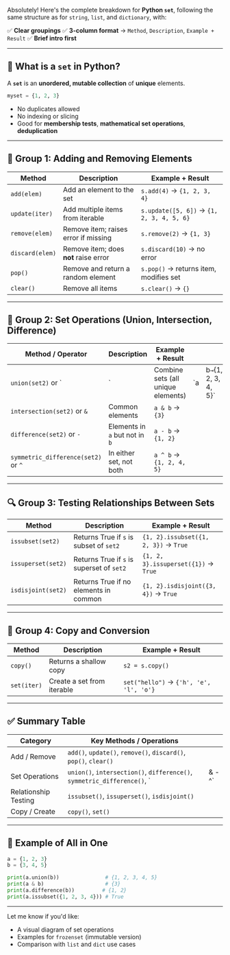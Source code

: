 Absolutely! Here's the complete breakdown for **Python `set`**, following the same structure as for `string`, `list`, and `dictionary`, with:

✅ **Clear groupings**
✅ **3-column format** → `Method`, `Description`, `Example + Result`
✅ **Brief intro first**

---

## 📘 What is a `set` in Python?

A **`set`** is an **unordered, mutable collection** of **unique** elements.

```python
myset = {1, 2, 3}
```

* No duplicates allowed
* No indexing or slicing
* Good for **membership tests**, **mathematical set operations**, **deduplication**

---

## 🧩 Group 1: Adding and Removing Elements

| **Method**      | **Description**                       | **Example + Result**                      |
| --------------- | ------------------------------------- | ----------------------------------------- |
| `add(elem)`     | Add an element to the set             | `s.add(4)` → `{1, 2, 3, 4}`               |
| `update(iter)`  | Add multiple items from iterable      | `s.update([5, 6])` → `{1, 2, 3, 4, 5, 6}` |
| `remove(elem)`  | Remove item; raises error if missing  | `s.remove(2)` → `{1, 3}`                  |
| `discard(elem)` | Remove item; does **not** raise error | `s.discard(10)` → no error                |
| `pop()`         | Remove and return a random element    | `s.pop()` → returns item, modifies set    |
| `clear()`       | Remove all items                      | `s.clear()` → `{}`                        |

---

## 🔁 Group 2: Set Operations (Union, Intersection, Difference)

| **Method / Operator**               | **Description**                | **Example + Result**               |     |                       |
| ----------------------------------- | ------------------------------ | ---------------------------------- | --- | --------------------- |
| `union(set2)` or \`                 | \`                             | Combine sets (all unique elements) | \`a | b`→`{1, 2, 3, 4, 5}\` |
| `intersection(set2)` or `&`         | Common elements                | `a & b` → `{3}`                    |     |                       |
| `difference(set2)` or `-`           | Elements in `a` but not in `b` | `a - b` → `{1, 2}`                 |     |                       |
| `symmetric_difference(set2)` or `^` | In either set, not both        | `a ^ b` → `{1, 2, 4, 5}`           |     |                       |

---

## 🔍 Group 3: Testing Relationships Between Sets

| **Method**         | **Description**                           | **Example + Result**                  |
| ------------------ | ----------------------------------------- | ------------------------------------- |
| `issubset(set2)`   | Returns True if `s` is subset of `set2`   | `{1, 2}.issubset({1, 2, 3})` → `True` |
| `issuperset(set2)` | Returns True if `s` is superset of `set2` | `{1, 2, 3}.issuperset({1})` → `True`  |
| `isdisjoint(set2)` | Returns True if no elements in common     | `{1, 2}.isdisjoint({3, 4})` → `True`  |

---

## 🧬 Group 4: Copy and Conversion

| **Method**  | **Description**            | **Example + Result**                    |
| ----------- | -------------------------- | --------------------------------------- |
| `copy()`    | Returns a shallow copy     | `s2 = s.copy()`                         |
| `set(iter)` | Create a set from iterable | `set("hello")` → `{'h', 'e', 'l', 'o'}` |

---

## ✅ Summary Table

| **Category**         | **Key Methods / Operations**                                              |         |
| -------------------- | ------------------------------------------------------------------------- | ------- |
| Add / Remove         | `add()`, `update()`, `remove()`, `discard()`, `pop()`, `clear()`          |         |
| Set Operations       | `union()`, `intersection()`, `difference()`, `symmetric_difference()`, \` | & - ^\` |
| Relationship Testing | `issubset()`, `issuperset()`, `isdisjoint()`                              |         |
| Copy / Create        | `copy()`, `set()`                                                         |         |

---

## 🔁 Example of All in One

```python
a = {1, 2, 3}
b = {3, 4, 5}

print(a.union(b))               # {1, 2, 3, 4, 5}
print(a & b)                    # {3}
print(a.difference(b))         # {1, 2}
print(a.issubset({1, 2, 3, 4})) # True
```

---

Let me know if you'd like:

* A visual diagram of set operations
* Examples for `frozenset` (immutable version)
* Comparison with `list` and `dict` use cases

